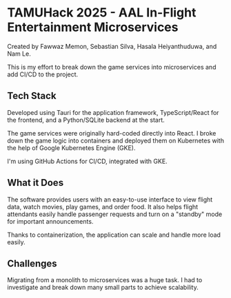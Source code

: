 # TAMUHack 2025 - AAL In-Flight Entertainment Microservices  
Created by Fawwaz Memon, Sebastian Silva, Hasala Heiyanthuduwa, and Nam Le.

This is my effort to break down the game services into microservices and add CI/CD to the project.

## Tech Stack

Developed using Tauri for the application framework, TypeScript/React for the frontend, and a Python/SQLite backend at the start.

The game services were originally hard-coded directly into React. I broke down the game logic into containers and deployed them on Kubernetes with the help of Google Kubernetes Engine (GKE).

I'm using GitHub Actions for CI/CD, integrated with GKE.

## What it Does

The software provides users with an easy-to-use interface to view flight data, watch movies, play games, and order food. It also helps flight attendants easily handle passenger requests and turn on a "standby" mode for important announcements.

Thanks to containerization, the application can scale and handle more load easily.

## Challenges

Migrating from a monolith to microservices was a huge task. I had to investigate and break down many small parts to achieve scalability.
